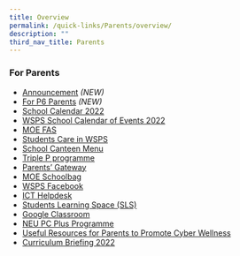 ```yaml
---
title: Overview
permalink: /quick-links/Parents/overview/
description: ""
third_nav_title: Parents
---
```


### For Parents

*   [Announcement](https://staging.d2p7wye1kgnp2o.amplifyapp.com/quick-links/Parents/announcement/) _(NEW)_
*   [For P6 Parents](https://staging.d2p7wye1kgnp2o.amplifyapp.com/quick-links/Parents/for-p6-parents/) _(NEW)_
*   [School Calendar 2022](https://staging.d2p7wye1kgnp2o.amplifyapp.com/quick-links/Parents/School-Calendar-2022/)
*   [WSPS School Calendar of Events 2022](https://staging.d2p7wye1kgnp2o.amplifyapp.com/quick-links/Parents/calendar-2022/)
*   [MOE FAS](https://staging.d2p7wye1kgnp2o.amplifyapp.com/quick-links/Parents/moe-fas/)
*   [Students Care in WSPS](https://staging.d2p7wye1kgnp2o.amplifyapp.com/quick-links/Parents/student-care/)
*   [School Canteen Menu](https://staging.d2p7wye1kgnp2o.amplifyapp.com/quick-links/Parents/School-Canteen-Menu/)
*   [Triple P programme](https://staging.d2p7wye1kgnp2o.amplifyapp.com/quick-links/Parents/Triple-P-Programme/)
*   [Parents’ Gateway](https://pg.moe.edu.sg/)
*   [MOE Schoolbag](https://www.schoolbag.edu.sg/)
*   [WSPS Facebook](https://www.facebook.com/West-Spring-Primary-763228920471063/)
*   [ICT Helpdesk](https://go.gov.sg/wspshelpdesk)
*   [Students Learning Space (SLS)](https://staging.d2p7wye1kgnp2o.amplifyapp.com/quick-links/Parents/Students-Learning-Space/)
*   [Google Classroom](/files/Google-Classroom_For-Parents.pdf)
*   [NEU PC Plus Programme](https://staging.d2p7wye1kgnp2o.amplifyapp.com/quick-links/Parents/neu-pc-plus-programme/)
*   [Useful Resources for Parents to Promote Cyber Wellness](https://staging.d2p7wye1kgnp2o.amplifyapp.com/quick-links/Parents/useful-resources/)
*   [Curriculum Briefing 2022](https://staging.d2p7wye1kgnp2o.amplifyapp.com/quick-links/Parents/curriculum-briefing/)